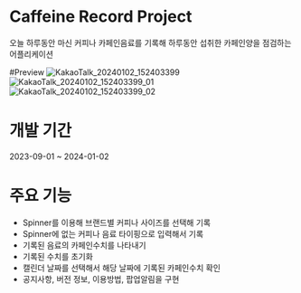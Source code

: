 # Caffeine Record Project 
오늘 하루동안 마신 커피나 카페인음료를 기록해 하루동안 섭취한 카페인양을 점검하는 어플리케이션

#Preview
![KakaoTalk_20240102_152403399](https://github.com/SFFK/CaffeineCalculator/assets/118871189/7dce28ff-6525-4a6f-b5c3-4d6a09a5ee6a)
![KakaoTalk_20240102_152403399_01](https://github.com/SFFK/CaffeineCalculator/assets/118871189/7a825b52-f6a8-4386-b07b-7267e0798cbc)
![KakaoTalk_20240102_152403399_02](https://github.com/SFFK/CaffeineCalculator/assets/118871189/f9c8182a-275d-4646-a550-8b129dd82432)

# 개발 기간
2023-09-01 ~ 2024-01-02

# 주요 기능
* Spinner를 이용해 브랜드별 커피나 사이즈를 선택해 기록
* Spinner에 없는 커피나 음료 타이핑으로 입력해서 기록
* 기록된 음료의 카페인수치를 나타내기
* 기록된 수치를 초기화
* 캘린더 날짜를 선택해서 해당 날짜에 기록된 카페인수치 확인
* 공지사항, 버전 정보, 이용방법, 팝업알림을 구현 
